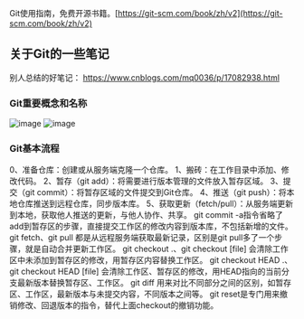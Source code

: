 Git使用指南，免费开源书籍。[https://git-scm.com/book/zh/v2](https://git-scm.com/book/zh/v2)
## 关于Git的一些笔记
别人总结的好笔记：
https://www.cnblogs.com/mq0036/p/17082938.html
### Git重要概念和名称
![image](https://github.com/user-attachments/assets/3e82fadb-cca4-47b5-9095-e25197324246)
![image](https://github.com/user-attachments/assets/6818868b-d274-424a-ad53-147f04726520)
### Git基本流程
0、准备仓库：创建或从服务端克隆一个仓库。
1、搬砖：在工作目录中添加、修改代码。
2、暂存（git add）：将需要进行版本管理的文件放入暂存区域。
3、提交（git commit）：将暂存区域的文件提交到Git仓库。
4、推送（git push）：将本地仓库推送到远程仓库，同步版本库。
5、获取更新（fetch/pull）：从服务端更新到本地，获取他人推送的更新，与他人协作、共享。
git commit -a指令省略了add到暂存区的步骤，直接提交工作区的修改内容到版本库，不包括新增的文件。
git fetch、git pull 都是从远程服务端获取最新记录，区别是git pull多了一个步骤，就是自动合并更新工作区。
git checkout .、git checkout [file] 会清除工作区中未添加到暂存区的修改，用暂存区内容替换工作区。
git checkout HEAD .、git checkout HEAD [file] 会清除工作区、暂存区的修改，用HEAD指向的当前分支最新版本替换暂存区、工作区。
git diff 用来对比不同部分之间的区别，如暂存区、工作区，最新版本与未提交内容，不同版本之间等。
git reset是专门用来撤销修改、回退版本的指令，替代上面checkout的撤销功能。


